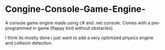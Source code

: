 # Congine-Console-Game-Engine-
A console game engine made using c# and .net console.
Comes with a pre-programmed in game (flappy bird without obstacles).

I think its mostly done i just want to add a very optimized physics engine and collision detection.
